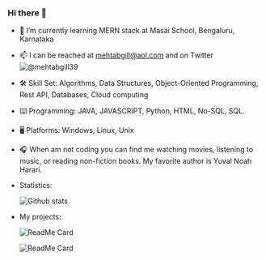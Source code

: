 ### Hi there 👋


- 🌱 I’m currently learning MERN stack at Masai School, Bengaluru, Karnataka

- 📫 I can be reached at mehtabgill@aol.com and on Twitter ![@mehtabgill39](https://twitter.com/mehtabgill39)

- 🛠️ Skill Set: Algorithms, Data Structures, Object-Oriented Programming, Rest API, Databases, Cloud computing

- ⌨️ Programming: JAVA, JAVASCRIPT, Python, HTML, No-SQL, SQL.

- 🖥️ Platforms: Windows, Linux, Unix

- 🎧 When am not coding you can find me watching movies, listening to music, or reading non-fiction books. My favorite author is Yuval Noah Harari.

- Statistics:

     ![Github stats](https://github-readme-stats.vercel.app/api?username=mehtab39)


- My projects:

     ![ReadMe Card](https://github-readme-stats.vercel.app/api/pin/?username=mehtab39&repo=projectfashionnova)

     ![ReadMe Card](https://github-readme-stats.vercel.app/api/pin/?username=Smrutiranjan-Patra&repo=Shopper-Stop-clone )
